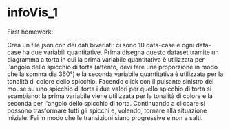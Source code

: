 # infoVis_1
First homework: 

Crea un file json con dei dati bivariati: ci sono 10 data-case e ogni data-case ha due variabili quantitative. Prima disegna questo dataset tramite un diagramma a torta in cui la prima variabile quantitativa è utilizzata per l'angolo dello spicchio di torta (attento, devi fare una proporzione in modo che la somma dia 360°) e la seconda variabile quantitativa è utilizzata per la tonalità di colore dello spicchio. Facendo click con il pulsante sinistro del mouse su uno spicchio di torta i due valori per quello spicchio di torta si scambiano: la prima variabile viene utilizzata per la tonalità di colore e la seconda per l'angolo dello spicchio di torta. Continuando a cliccare si possono trasformare tutti gli spicchi e, volendo, tornare alla situazione iniziale. Fai in modo che le transizioni siano progressive e non a salti.
